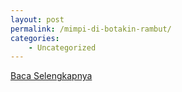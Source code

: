 ```yaml
---
layout: post
permalink: /mimpi-di-botakin-rambut/
categories:
    - Uncategorized
---
```


[Baca Selengkapnya](/10)